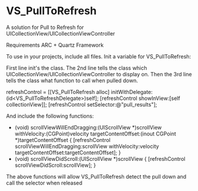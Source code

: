 VS_PullToRefresh
================

A solution for Pull to Refresh for UICollectionView/UICollectionViewController


Requirements ARC + Quartz Framework


To use in your projects, include all files.
Init a variable for VS_PullToRefresh:

First line init's the class. The 2nd line tells the class which UICollectionView/UICollectionViewController to display on. Then the 3rd line tells the class what function to call when pulled down.

refreshControl = [[VS_PullToRefresh alloc] initWithDelegate:(id<VS_PullToRefreshDelegate>)self];
[refreshControl showInView:[self collectionView]];
[refreshControl setSelector:@"pull_results"];

And include the following functions:

- (void) scrollViewWillEndDragging:(UIScrollView *)scrollView withVelocity:(CGPoint)velocity targetContentOffset:(inout CGPoint *)targetContentOffset {
	[refreshControl scrollViewWillEndDragging:scrollView withVelocity:velocity targetContentOffset:targetContentOffset];
}
- (void) scrollViewDidScroll:(UIScrollView *)scrollView {
	[refreshControl scrollViewDidScroll:scrollView];
} 

The above functions will allow VS_PullToRefresh detect the pull down and call the selector when released